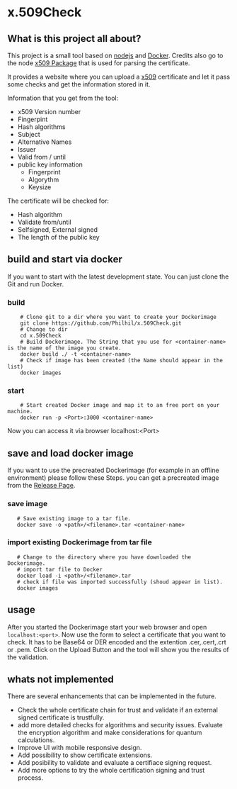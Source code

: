# x.509Check
## What is this project all about?
This project is a small tool based on [nodejs](https://github.com/nodejs) and [Docker](https://github.com/docker). 
Credits also go to the node [x509 Package](https://github.com/Southern/node-x509) that is used for parsing the certificate.

It provides a website where you can upload a [x509](https://en.wikipedia.org/wiki/X.509) certificate and let it pass some checks and get the information stored in it. 

Information that you get from the tool:
* x509 Version number
* Fingerpint
* Hash algorithms
* Subject
* Alternative Names
* Issuer
* Valid from / until
* public key information
  * Fingerprint
  * Algorythm
  * Keysize

The certificate will be checked for:
* Hash algorithm
* Validate from/until
* Selfsigned, External signed
* The length of the public key



## build and start via docker
If you want to start with the latest development state. You can just clone the Git and run Docker.
### build
```shell
    # Clone git to a dir where you want to create your Dockerimage
    git clone https://github.com/Philhil/x.509Check.git
    # Change to dir
    cd x.509Check
    # Build Dockerimage. The String that you use for <container-name> is the name of the image you create.
    docker build ./ -t <container-name>
    # Check if image has been created (the Name should appear in the list)
    docker images
  ```
  
### start
```shell
    # Start created Docker image and map it to an free port on your machine.
    docker run -p <Port>:3000 <container-name>
  ```

Now you can access it via browser localhost:\<Port\>


## save and load docker image
If you want to use the precreated Dockerimage (for example in an offline environment) please follow these Steps.
you can get a precreated image from the [Release Page](https://github.com/Philhil/x.509Check/releases).
### save image
```shell
   # Save existing image to a tar file.
   docker save -o <path>/<filename>.tar <container-name>
```
### import existing Dockerimage from tar file
```shell
   # Change to the directory where you have downloaded the Dockerimage.
   # import tar file to Docker
   docker load -i <path>/<filename>.tar
   # check if file was imported successfully (shoud appear in list).
   docker images
```
## usage

After you started the Dockerimage start your web browser and open ```localhost:<port>```. 
Now use the form to select a certificate that you want to check. It has to be Base64 or DER encoded and the extention .cer,.cert,.crt or .pem.
Click on the Upload Button and the tool will show you the results of the validation.

## whats not implemented
There are several enhancements that can be implemented in the future.
* Check the whole certificate chain for trust and validate if an external signed certificate is trustfully.
* add more detailed checks for algorithms and security issues. Evaluate the encryption algorithm and make considerations for quantum calculations.
* Improve UI with mobile responsive design.
* Add possibility to show certificate extensions.
* Add posibility to validate and evaluate a certifiace signing request.
* Add more options to try the whole certification signing and trust process.
